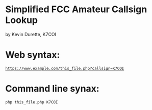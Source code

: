 # Simplified FCC Amateur Callsign Lookup
by Kevin Durette, K7COI

# Web syntax:
<code>https://www.example.com/this_file.php?callsign=K7COI</code>

# Command line synax:
<code>php this_file.php K7COI</code>
